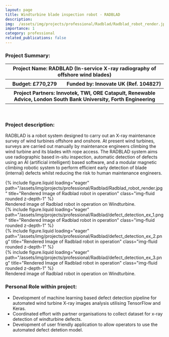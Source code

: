 ```yaml
---
layout: page
title: Windturbine blade inspection robot - RADBLAD
description: 
img:  /assets/img/projects/professional/Radblad/Radblad_robot_render.jpg
importance: 1
category: professional
related_publications: false
---
```


<h3>Project Summary: </h3>


<table>
<tr>
    <th colspan="2"> Project Name: RADBLAD (In-service X-ray radiography of offshore wind blades)</th>
</tr>
<tr>
    <th>Budget: £770,279</th>
    <th>Funded by: Innovate UK (Ref. 104827)</th>
</tr>
<tr>
    <th colspan="2">Project Partners: Innvotek, TWI, ORE Catapult, Renewable Advice, London South Bank University, Forth Engineering</th>
</tr>
</table>
<br>
<h3>Project description: </h3>

RADBLAD is a robot system designed to carry out an X-ray maintenance survey of wind turbines offshore and onshore. At present wind turbines, surveys are carried out manually by maintenance engineers climbing the wind turbine and its blades with rope access. The RADBLAD system aims use radiographic based in-situ inspection, automatic detection of defects using an AI (artificial intelligent) based software, and a modular magnetic climbing robotic system to perform efficient early detection of blade (internal) defects whilst reducing the risk to human maintenance engineers.

<div class="row justify-content-sm-center">
    <div class="col-sm-8">
        {% include figure.liquid loading="eager" path="/assets/img/projects/professional/Radblad/Radblad_robot_render.jpg" title="Rendered Image of Radblad robot in operation" class="img-fluid rounded z-depth-1" %}
    </div>
</div>
<div class="caption">
    Rendered image of Radblad robot in operation on Windturbine.
</div>

<div class="row align-items-end">
    <div class="col">
        {% include figure.liquid loading="eager" path="/assets/img/projects/professional/Radblad/defect_detection_ex_1.png" title="Rendered Image of Radblad robot in operation" class="img-fluid rounded z-depth-1" %}
    </div>
    <div class="col">
        {% include figure.liquid loading="eager" path="/assets/img/projects/professional/Radblad/defect_detection_ex_2.png" title="Rendered Image of Radblad robot in operation" class="img-fluid rounded z-depth-1" %}
    </div>
    <div class="col">
        {% include figure.liquid loading="eager" path="/assets/img/projects/professional/Radblad/defect_detection_ex_3.png" title="Rendered Image of Radblad robot in operation" class="img-fluid rounded z-depth-1" %}
    </div>

</div>
<div class="caption">
    Rendered image of Radblad robot in operation on Windturbine.
</div>


<h3>Personal Role within project: </h3>
<ul>
  <li>Development of machine learning based defect detection pipeline for automated wind turbine X-ray images analysis utilising TensorFlow and Keras. </li>
  <li>Coordinated effort with partner organisations to collect dataset for x-ray detection of windturbine defects.</li>
  <li>Development of user friendly application to allow operators to use the automated defect detetion model.</li>
</ul>


